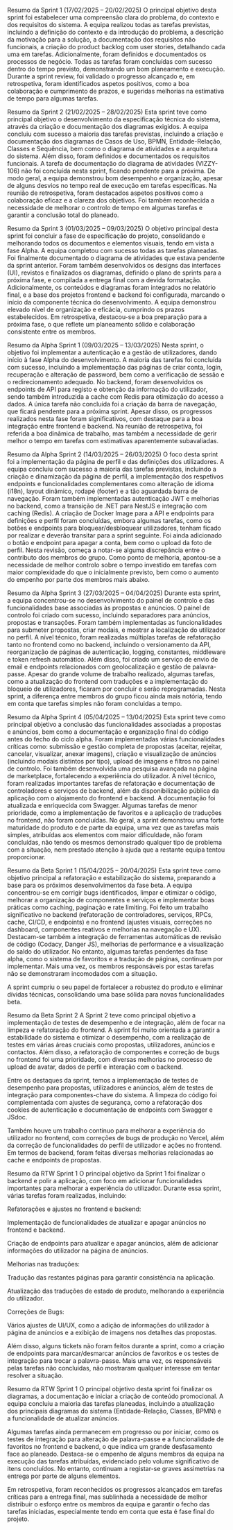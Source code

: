 Resumo da Sprint 1 (17/02/2025 – 20/02/2025)
O principal objetivo desta sprint foi estabelecer uma compreensão clara do problema, do contexto e dos requisitos do sistema. A equipa realizou todas as tarefas previstas, incluindo a definição do contexto e da introdução do problema, a descrição da motivação para a solução, a documentação dos requisitos não funcionais, a criação do product backlog com user stories, detalhando cada uma em tarefas. Adicionalmente, foram definidos e documentados os processos de negócio. Todas as tarefas foram concluídas com sucesso dentro do tempo previsto, demonstrando um bom planeamento e execução. Durante a sprint review, foi validado o progresso alcançado e, em retrospetiva, foram identificados aspetos positivos, como a boa colaboração e cumprimento de prazos, e sugeridas melhorias na estimativa de tempo para algumas tarefas.

Resumo da Sprint 2 (21/02/2025 – 28/02/2025)
Esta sprint teve como principal objetivo o desenvolvimento da especificação técnica do sistema, através da criação e documentação dos diagramas exigidos. A equipa concluiu com sucesso a maioria das tarefas previstas, incluindo a criação e documentação dos diagramas de Casos de Uso, BPMN, Entidade-Relação, Classes e Sequência, bem como o diagrama de atividades e a arquitetura do sistema. Além disso, foram definidos e documentados os requisitos funcionais. A tarefa de documentação do diagrama de atividades (VIZZY-106) não foi concluída nesta sprint, ficando pendente para a próxima. De modo geral, a equipa demonstrou bom desempenho e organização, apesar de alguns desvios no tempo real de execução em tarefas específicas. Na reunião de retrospetiva, foram destacados aspetos positivos como a colaboração eficaz e a clareza dos objetivos. Foi também reconhecida a necessidade de melhorar o controlo de tempo em algumas tarefas e garantir a conclusão total do planeado.

Resumo da Sprint 3 (01/03/2025 – 09/03/2025)
O objetivo principal desta sprint foi concluir a fase de especificação do projeto, consolidando e melhorando todos os documentos e elementos visuais, tendo em vista a fase Alpha. A equipa completou com sucesso todas as tarefas planeadas. Foi finalmente documentado o diagrama de atividades que estava pendente da sprint anterior. Foram também desenvolvidos os designs das interfaces (UI), revistos e finalizados os diagramas, definido o plano de sprints para a próxima fase, e compilada a entrega final com a devida formatação. Adicionalmente, os conteúdos e diagramas foram integrados no relatório final, e a base dos projetos frontend e backend foi configurada, marcando o início da componente técnica do desenvolvimento. A equipa demonstrou elevado nível de organização e eficácia, cumprindo os prazos estabelecidos. Em retrospetiva, destacou-se a boa preparação para a próxima fase, o que reflete um planeamento sólido e colaboração consistente entre os membros.

Resumo da Alpha Sprint 1 (09/03/2025 – 13/03/2025)
Nesta sprint, o objetivo foi implementar a autenticação e a gestão de utilizadores, dando início à fase Alpha do desenvolvimento. A maioria das tarefas foi concluída com sucesso, incluindo a implementação das páginas de criar conta, login, recuperação e alteração de password, bem como a verificação de sessão e o redirecionamento adequado. No backend, foram desenvolvidos os endpoints de API para registo e obtenção da informação do utilizador, sendo também introduzida a cache com Redis para otimização do acesso a dados. A única tarefa não concluída foi a criação da barra de navegação, que ficará pendente para a próxima sprint. Apesar disso, os progressos realizados nesta fase foram significativos, com destaque para a boa integração entre frontend e backend. Na reunião de retrospetiva, foi referida a boa dinâmica de trabalho, mas também a necessidade de gerir melhor o tempo em tarefas com estimativas aparentemente subavaliadas.

Resumo da Alpha Sprint 2 (14/03/2025 – 26/03/2025)
O foco desta sprint foi a implementação da página de perfil e das definições dos utilizadores. A equipa concluiu com sucesso a maioria das tarefas previstas, incluindo a criação e dinamização da página de perfil, a implementação dos respetivos endpoints e funcionalidades complementares como alteração de idioma (i18n), layout dinâmico, rodapé (footer) e a tão aguardada barra de navegação. Foram também implementadas autenticação JWT e melhorias no backend, como a transição de .NET para NestJS e integração com caching (Redis). A criação de Docker Image para a API e endpoints para definições e perfil foram concluídas, embora algumas tarefas, como os botões e endpoints para bloquear/desbloquear utilizadores, tenham ficado por realizar e deverão transitar para a sprint seguinte. Foi ainda adicionado o botão e endpoint para apagar a conta, bem como o upload da foto de perfil. Nesta revisão, começa a notar-se alguma discrepância entre o contributo dos membros do grupo. Como ponto de melhoria, apontou-se a necessidade de melhor controlo sobre o tempo investido em tarefas com maior complexidade do que o inicialmente previsto, bem como o aumento do empenho por parte dos membros mais abaixo.

Resumo da Alpha Sprint 3 (27/03/2025 – 04/04/2025)
Durante esta sprint, a equipa concentrou-se no desenvolvimento do painel de controlo e das funcionalidades base associadas às propostas e anúncios. O painel de controlo foi criado com sucesso, incluindo separadores para anúncios, propostas e transações. Foram também implementadas as funcionalidades para submeter propostas, criar modais, e mostrar a localização do utilizador no perfil. A nível técnico, foram realizadas múltiplas tarefas de refatoração tanto no frontend como no backend, incluindo o versionamento da API, reorganização de páginas de autenticação, logging, constantes, middleware e token refresh automático. Além disso, foi criado um serviço de envio de email e endpoints relacionados com geolocalização e gestão de palavra-passe. Apesar do grande volume de trabalho realizado, algumas tarefas, como a atualização do frontend com traduções e a implementação do bloqueio de utilizadores, ficaram por concluir e serão reprogramadas. Nesta sprint, a diferença entre membros do grupo ficou ainda mais notória, tendo em conta que tarefas simples não foram concluidas a tempo.

Resumo da Alpha Sprint 4 (05/04/2025 – 13/04/2025)
Esta sprint teve como principal objetivo a conclusão das funcionalidades associadas a propostas e anúncios, bem como a documentação e organização final do código antes do fecho do ciclo alpha. Foram implementadas várias funcionalidades críticas como: submissão e gestão completa de propostas (aceitar, rejeitar, cancelar, visualizar, anexar imagens), criação e visualização de anúncios (incluindo modais distintos por tipo), upload de imagens e filtros no painel de controlo. Foi também desenvolvida uma pesquisa avançada na página de marketplace, fortalecendo a experiência do utilizador. A nível técnico, foram realizadas importantes tarefas de refatoração e documentação de controladores e serviços de backend, além da disponibilização pública da aplicação com o alojamento do frontend e backend. A documentação foi atualizada e enriquecida com Swagger. Algumas tarefas de menor prioridade, como a implementação de favoritos e a aplicação de traduções no frontend, não foram concluídas. No geral, a sprint demonstrou uma forte maturidade do produto e de parte da equipa, uma vez que as tarefas mais simples, atribuídas aos elementos com maior dificuldade, não foram concluídas, não tendo os mesmos demonstrado qualquer tipo de problema com a situação, nem prestado atenção à ajuda que a restante equipa tentou proporcionar.

Resumo da Beta Sprint 1 (15/04/2025 – 20/04/2025)
Esta sprint teve como objetivo principal a refatoração e estabilização do sistema, preparando a base para os próximos desenvolvimentos da fase beta. A equipa concentrou-se em corrigir bugs identificados, limpar e otimizar o código, melhorar a organização de componentes e serviços e implementar boas práticas como caching, paginação e rate limiting.
Foi feito um trabalho significativo no backend (refatoração de controladores, serviços, RPCs, cache, CI/CD, e endpoints) e no frontend (ajustes visuais, correções no dashboard, componentes reativos e melhorias na navegação e UX).
Destacam-se também a integração de ferramentas automáticas de revisão de código (Codacy, Danger JS), melhorias de performance e a visualização do saldo do utilizador.
No entanto, algumas tarefas pendentes da fase alpha, como o sistema de favoritos e a tradução de páginas, continuam por implementar. Mais uma vez, os membros responsáveis por estas tarefas não se demonstraram incomodados com a situação.

A sprint cumpriu o seu papel de fortalecer a robustez do produto e eliminar dívidas técnicas, consolidando uma base sólida para novas funcionalidades beta.

Resumo da Beta Sprint 2
A Sprint 2 teve como principal objetivo a implementação de testes de desempenho e de integração, além de focar na limpeza e refatoração do frontend. A sprint foi muito orientada a garantir a estabilidade do sistema e otimizar o desempenho, com a realização de testes em várias áreas cruciais como propostas, utilizadores, anúncios e contactos. Além disso, a refatoração de componentes e correção de bugs no frontend foi uma prioridade, com diversas melhorias no processo de upload de avatar, dados de perfil e interação com o backend.

Entre os destaques da sprint, temos a implementação de testes de desempenho para propostas, utilizadores e anúncios, além de testes de integração para componentes-chave do sistema. A limpeza do código foi complementada com ajustes de segurança, como a refatoração dos cookies de autenticação e documentação de endpoints com Swagger e JSdoc.

Também houve um trabalho contínuo para melhorar a experiência do utilizador no frontend, com correções de bugs de produção no Vercel, além da correção de funcionalidades do perfil de utilizador e ações no frontend. Em termos de backend, foram feitas diversas melhorias relacionadas ao cache e endpoints de propostas.

Resumo da RTW Sprint 1
O principal objetivo da Sprint 1 foi finalizar o backend e polir a aplicação, com foco em adicionar funcionalidades importantes para melhorar a experiência do utilizador. Durante essa sprint, várias tarefas foram realizadas, incluindo:

Refatorações e ajustes no frontend e backend:

Implementação de funcionalidades de atualizar e apagar anúncios no frontend e backend.

Criação de endpoints para atualizar e apagar anúncios, além de adicionar informações do utilizador na página de anúncios.

Melhorias nas traduções:

Tradução das restantes páginas para garantir consistência na aplicação.

Atualização das traduções de estado de produto, melhorando a experiência do utilizador.

Correções de Bugs:

Vários ajustes de UI/UX, como a adição de informações do utilizador à página de anúncios e a exibição de imagens nos detalhes das propostas.

Além disso, alguns tickets não foram feitos durante a sprint, como a criação de endpoints para marcar/desmarcar anúncios de favoritos e os testes de integração para trocar a palavra-passe.
Mais uma vez, os responsáveis pelas tarefas não concluidas, não mostraram qualquer interesse em tentar resolver a situação.

Resumo da RTW Sprint 1
O principal objetivo desta sprint foi finalizar os diagramas, a documentação e iniciar a criação de conteúdo promocional. A equipa concluiu a maioria das tarefas planeadas, incluindo a atualização dos principais diagramas do sistema (Entidade-Relação, Classes, BPMN) e a funcionalidade de atualizar anúncios.

Algumas tarefas ainda permanecem em progresso ou por iniciar, como os testes de integração para alteração de palavra-passe e a funcionalidade de favoritos no frontend e backend, o que indica um grande desfasamento face ao planeado. Destaca-se o empenho de alguns membros da equipa na execução das tarefas atribuídas, evidenciado pelo volume significativo de itens concluídos. No entanto, continuam a registar-se graves assimetrias na entrega por parte de alguns elementos.

Em retrospetiva, foram reconhecidos os progressos alcançados em tarefas críticas para a entrega final, mas sublinhada a necessidade de melhor distribuir o esforço entre os membros da equipa e garantir o fecho das tarefas iniciadas, especialmente tendo em conta que esta é fase final do projeto.
